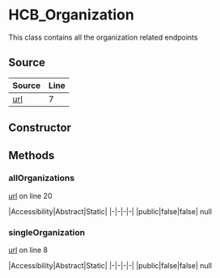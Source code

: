 # HCB_Organization

This class contains all the organization related endpoints
## Source
|Source|Line|
|-|-|
|[url](https://github.com/devramsean0/hcb.js/blob/4f1ca84/src/api_endpoints/organization.ts#L7)|7|
## Constructor
## Methods
### allOrganizations
[url](https://github.com/devramsean0/hcb.js/blob/4f1ca84/src/api_endpoints/organization.ts#L20) on line 20  

|Accessibility|Abstract|Static|
|-|-|-|-|
|public|false|false|
null

### singleOrganization
[url](https://github.com/devramsean0/hcb.js/blob/4f1ca84/src/api_endpoints/organization.ts#L8) on line 8  

|Accessibility|Abstract|Static|
|-|-|-|-|
|public|false|false|
null
